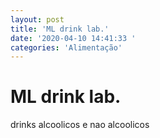 ```yaml
---
layout: post
title: 'ML drink lab.'
date: '2020-04-10 14:41:33 '
categories: 'Alimentação'
---
```


# ML drink lab.

drinks alcoolicos e nao alcoolicos 
